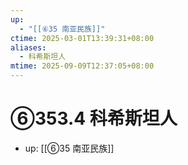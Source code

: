 ```yaml
---
up:
  - "[[⑥35 南亚民族]]"
ctime: 2025-03-01T13:39:31+08:00
aliases:
  - 科希斯坦人
mtime: 2025-09-09T12:37:05+08:00
---
```


# ⑥353.4 科希斯坦人

- up: [[⑥35 南亚民族]]
